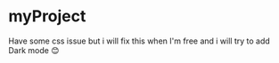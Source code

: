 # myProject

Have some css issue but i will fix this when I'm free and i will try to add Dark mode 😊

